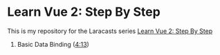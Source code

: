 # Learn Vue 2: Step By Step
This is my repository for the Laracasts series [Learn Vue 2: Step By Step](https://laracasts.com/series/learn-vue-2-step-by-step)

1. Basic Data Binding ([4:13](https://laracasts.com/series/learn-vue-2-step-by-step/episodes/1))
